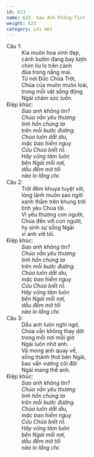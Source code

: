```yaml
---
id: 623
name: 623. Sao Anh Không Tin?
weight: 623
category: Lời mời
---
```

<dl><dt>Câu 1:</dt><dd data-verse="1">Kìa muôn hoa xinh đẹp, <br/>cánh bướm đang bay lượn <br/>chim líu lo trên cành <br/>đùa trong nắng mai. <br/>Từ nơi Đức Chúa Trời, <br/>Chúa của muôn muôn loài, <br/>trong mỗi vật sống động <br/>Ngài chăm sóc luôn. </dd><dt>Điệp khúc:</dt><dd data-chorus="1"><em>Sao anh không tin? <br/>Chúa vẫn yêu thương <br/>linh hồn chúng ta <br/>trên mỗi bước đường. <br/>Chúa luôn dắt dìu, <br/>mặc bao hiểm nguy <br/>Cứu Chúa biết rõ. <br/>Hãy vững tâm luôn <br/>bên Ngài mỗi nơi, <br/>dẫu đêm mờ tối <br/>nào lo lắng chi. </em></dd><dt>Câu 2:</dt><dd data-verse="2">Trời đêm khuya tuyệt vời, <br/>lóng lánh muôn sao ngời <br/>xanh thẳm trên khung trời <br/>tình yêu Chúa tôi. <br/>Vì yêu thương con người, <br/>Chúa đến với con người, <br/>hy sinh sự sống Ngài <br/>vì anh với tôi. </dd><dt>Điệp khúc:</dt><dd data-chorus="1"><em>Sao anh không tin? <br/>Chúa vẫn yêu thương <br/>linh hồn chúng ta <br/>trên mỗi bước đường. <br/>Chúa luôn dắt dìu, <br/>mặc bao hiểm nguy <br/>Cứu Chúa biết rõ. <br/>Hãy vững tâm luôn <br/>bên Ngài mỗi nơi, <br/>dẫu đêm mờ tối <br/>nào lo lắng chi. </em></dd><dt>Câu 3:</dt><dd data-verse="3">Dầu anh luôn nghi ngờ, <br/>Chúa vẫn không thay dời <br/>trong mỗi nơi mỗi giờ <br/>Ngài luôn nhớ anh. <br/>Và mong anh quay về, <br/>sống thảnh thơi bên Ngài, <br/>bao vấn vương cõi đời <br/>Ngài mang thế anh. </dd><dt>Điệp khúc:</dt><dd data-chorus="1"><em>Sao anh không tin? <br/>Chúa vẫn yêu thương <br/>linh hồn chúng ta <br/>trên mỗi bước đường. <br/>Chúa luôn dắt dìu, <br/>mặc bao hiểm nguy <br/>Cứu Chúa biết rõ. <br/>Hãy vững tâm luôn <br/>bên Ngài mỗi nơi, <br/>dẫu đêm mờ tối <br/>nào lo lắng chi. </em></dd></dl>
